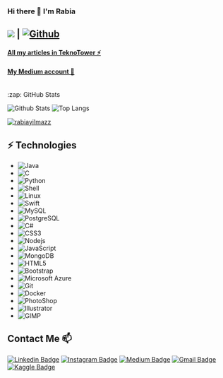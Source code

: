 ### Hi there 👋 I'm Rabia
<!--
**rabiayilmazz/rabiayilmazz** is a ✨ _special_ ✨ repository because its `README.md` (this file) appears on your GitHub profile.

Here are some ideas to get you started:

- 🔭 I’m currently working on ...
- 🌱 I’m currently learning ...
- 👯 I’m looking to collaborate on ...
- 🤔 I’m looking for help with ...
- 💬 Ask me about ...
- 📫 How to reach me: ...
- 😄 Pronouns: ...
- ⚡ Fun fact: ...
-->

## ![](https://visitor-badge.laobi.icu/badge?page_id=rabiayilmazz_rabiayilmazz) **|** [![Github](https://img.shields.io/github/followers/rabiayilmazz?label=Follow&style=social)](https://github.com/rabiayilmazz)

#### [All my articles in TeknoTower ⚡](https://teknotower.com/author/rabia-yilmaz-yazilim-muhendisi/)
#### [My Medium account 💬](https://rabiayilmazz.medium.com/)

<br />

<summary>:zap: GitHub Stats</summary>

![Github Stats](https://github-readme-stats.vercel.app/api?username=rabiayilmazz&count_private=true&show_icons=true&include_all_commits=true&bg_color=30,e96443,904e95&title_color=fff&text_color=fff)
![Top Langs](https://github-readme-stats.vercel.app/api/top-langs/?username=rabiayilmazz&hide=TeX&layout=compact&bg_color=30,e96443,904e95&title_color=fff&text_color=fff)

<!-- [![willianrod's wakatime stats](https://github-readme-stats.vercel.app/api/wakatime?username=rabiayilmazz&bg_color=30,e96443,904e95&title_color=fff&text_color=fff)](https://wakatime.com/@rabiayilmazz)-->
<p> <a href="https://github.com/ryo-ma/github-profile-trophy"><img src="https://github-profile-trophy.vercel.app/?username=rabiayilmazz" alt="rabiayilmazz" /></a> </p>

## ⚡ Technologies

*  ![Java](https://img.shields.io/badge/-Java-black?style=flat-square&logo=java)
*  ![C](https://img.shields.io/badge/-C-black?style=flat-square&logo=c)
*  ![Python](https://img.shields.io/badge/-Python-black?style=flat-square&logo=python)
*  ![Shell](https://img.shields.io/badge/-Shell-black?style=flat-square&logo=shell)
*  ![Linux](https://img.shields.io/badge/-Linux-black?style=flat-square&logo=linux)
*  ![Swift](https://img.shields.io/badge/-Swift-black?style=flat-square&logo=swift)
*  ![MySQL](https://img.shields.io/badge/-MySQL-black?style=flat-square&logo=mysql)
*  ![PostgreSQL](https://img.shields.io/badge/-PostgreSQL-black?style=flat-square&logo=postgresql)
*  ![C#](https://img.shields.io/badge/-CSharp-black?style=flat-square&logo=csharp)
*  ![CSS3](https://img.shields.io/badge/-CSS3-black?style=flat-square&logoColor=CSS3)
*  ![Nodejs](https://img.shields.io/badge/-Nodejs-black?style=flat-square&logo=Node.js)
*  ![JavaScript](https://img.shields.io/badge/-JavaScript-black?style=flat-square&logo=javascript)
*  ![MongoDB](https://img.shields.io/badge/-MongoDB-black?style=flat-square&logo=mongodb)
*  ![HTML5](https://img.shields.io/badge/-HTML5-black?style=flat-square&logo=html5&logoColor=white)
*  ![Bootstrap](https://img.shields.io/badge/-Bootstrap-black?style=flat-square&logo=bootstrap)
*  ![Microsoft Azure](https://img.shields.io/badge/Microsoft%20Azure-black?style=flat-square&logo=microsoft-azure)
*  ![Git](https://img.shields.io/badge/-Git-black?style=flat-square&logo=git)
*  ![Docker](https://img.shields.io/badge/-Docker-black?style=flat-square&logo=docker)
*  ![PhotoShop](https://img.shields.io/badge/-PhotoShop-black?style=flat-square&logo=photoshop)
*  ![Illustrator](https://img.shields.io/badge/-Illustrator-black?style=flat-square&logo=ıllustrator)
*  ![GIMP](https://img.shields.io/badge/-GIMP-black?style=flat-square&logo=gimp)

## Contact Me 📫

[![Linkedin Badge](https://img.shields.io/badge/-rabiayilmazz-blue?style=flat-square&logo=Linkedin&logoColor=white&link=https://www.linkedin.com/in/rabiayilmazz/)](https://www.linkedin.com/in/rabiayilmazz/)
[![Instagram Badge](https://img.shields.io/badge/-rrbylmzz-purple?style=flat-square&logo=instagram&logoColor=white&link=https://instagram.com/rrbylmzz/)](https://instagram.com/rrbylmzz)
[![Medium Badge](https://img.shields.io/badge/-@rabiayilmazz-03a57a?style=flat-square&labelColor=000000&logo=Medium&link=https://medium.com/@rabiayilmazz/)](https://medium.com/@rabiayilmazz)
[![Gmail Badge](https://img.shields.io/badge/-yyilmazrabiaa@gmail.com-c14438?style=flat-square&logo=Gmail&logoColor=white&link=mailto:yyilmazzrabiaa@gmail.com)](mailto:yyilmazrabiaa@gmail.com)
[![Kaggle Badge](https://img.shields.io/badge/-rabiayilmazz-blue?style=flat-square&logo=kaggle&logoColor=white&link=https://kaggle.com/rabiayilmazz/)](https://kaggle.com/rabiayilmazz)

<!--

![React](https://img.shields.io/badge/-React-black?style=flat-square&logo=react)
![C++](https://img.shields.io/badge/-C++-00599C?style=flat-square&logo=c)
![TypeScript](https://img.shields.io/badge/-TypeScript-007ACC?style=flat-square&logo=typescript)
![Redis](https://img.shields.io/badge/-Redis-black?style=flat-square&logo=Redis)
![ElasticSearch](https://img.shields.io/badge/-ElasticSearch-005571?style=flat-square&logo=elasticsearch)
![GraphQL](https://img.shields.io/badge/-GraphQL-E10098?style=flat-square&logo=graphql)
![Apollo GraphQL](https://img.shields.io/badge/-Apollo%20GraphQL-311C87?style=flat-square&logo=apollo-graphql)
![DigitalOcean](https://img.shields.io/badge/-Digital%20Ocean-darkblue?style=flat-square&logo=digitalocean)
![Amazon AWS](https://img.shields.io/badge/Amazon%20AWS-232F3E?style=flat-square&logo=amazon-aws)
![Angular](https://img.shields.io/badge/-Angular-black?style=flat-square&logo=angular)
## Fancy seeing you here! <img src="https://raw.githubusercontent.com/aemmadi/aemmadi/master/wave.gif" width="30px">
I am Anirudh Emmadi, people call me Ani, currently pursuing my bachelor's degree majoring in computer science from [The Univesity of Texas at Dallas](https://utdallas.edu/). I am a tech enthusiast & an open-source advocate. I am always open to collaborating on projects and innovative/disruptive ideas. Find out more about me & feel free to connect with me here: 
![Rabia's GitHub stats](https://github-readme-stats.vercel.app/api?username=rabiayilmazz&bg_color=30,e96443,904e95&title_color=fff&text_color=fff)

[![Youtube Badge](https://img.shields.io/badge/-rabiayilmazz-darkred?style=flat-square&logo=youtube&logoColor=white&link=https://www.youtube.com/channel/UCqyqtDl-qhb8-g1_9k7BOfQ)](https://www.youtube.com/channel/UCqyqtDl-qhb8-g1_9k7BOfQ)

[![Facebook Badge](https://img.shields.io/badge/-rabiayilmazz-blue?style=flat-square&logo=Facebook&logoColor=white&link=https://www.facebook.com/rabia.yilmaz.72242/)](https://www.facebook.com/rabia.yilmaz.72242)
[![Twitter Badge](https://img.shields.io/badge/-rrbylmzz-purple?style=flat-square&logo=twitter&logoColor=white&link=https://twitter.com/rbylmzzz/)](https://twitter.com/rbylmzzz)
-->
